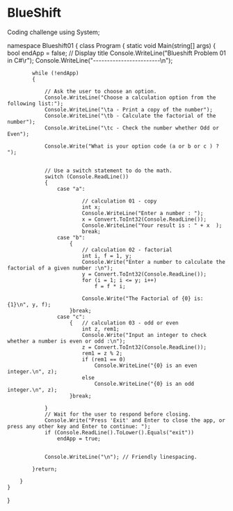 # BlueShift
Coding challenge
using System;

namespace Blueshift01
{
    class Program
    {
        static void Main(string[] args)
        {
            bool endApp = false;
            // Display title
            Console.WriteLine("Blueshift Problem 01 in C#\r");
            Console.WriteLine("------------------------\n");

            while (!endApp)
            {
               
                // Ask the user to choose an option.
                Console.WriteLine("Choose a calculation option from the following list:");
                Console.WriteLine("\ta - Print a copy of the number");
                Console.WriteLine("\tb - Calculate the factorial of the number");
                Console.WriteLine("\tc - Check the number whether Odd or Even");
                
                Console.Write("What is your option code (a or b or c ) ? ");

                
                // Use a switch statement to do the math.
                switch (Console.ReadLine())
                {
                    case "a":

                            // calculation 01 - copy
                            int x;
                            Console.WriteLine("Enter a number : ");
                            x = Convert.ToInt32(Console.ReadLine());
                            Console.WriteLine("Your result is : " + x  );
                            break;
                    case "b":
                        {
                            // calculation 02 - factorial
                            int i, f = 1, y;
                            Console.Write("Enter a number to calculate the factorial of a given number :\n");
                            y = Convert.ToInt32(Console.ReadLine());
                            for (i = 1; i <= y; i++)
                                f = f * i;

                            Console.Write("The Factorial of {0} is: {1}\n", y, f);
                        }break;
                    case "c":
                        {   // calculation 03 - odd or even
                            int z, rem1;
                            Console.Write("Input an integer to check whether a number is even or odd :\n");
                            z = Convert.ToInt32(Console.ReadLine());
                            rem1 = z % 2;
                            if (rem1 == 0)
                                Console.WriteLine("{0} is an even integer.\n", z);
                            else
                                Console.WriteLine("{0} is an odd integer.\n", z);
                        }break;

                }
                // Wait for the user to respond before closing.
                Console.Write("Press 'Exit' and Enter to close the app, or press any other key and Enter to continue: ");
                if (Console.ReadLine().ToLower().Equals("exit"))
                    endApp = true;
                
               
                Console.WriteLine("\n"); // Friendly linespacing.

            }return;
                
        }
    }
}
